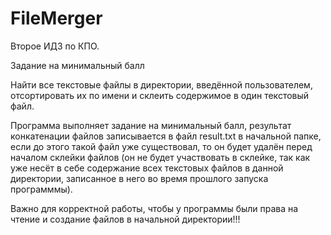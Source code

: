 # FileMerger
Второе ИДЗ по КПО.


Задание на минимальный балл 

Найти все текстовые файлы в директории, введённой пользователем, отсортировать их по имени и склеить содержимое в один
текстовый файл.


Программа выполняет задание на минимальный балл, результат конкатенации файлов записывается в файл result.txt в начальной папке, 
если до этого такой файл уже существовал, то он будет удалён перед началом склейки файлов (он не будет участвовать в склейке, 
так как уже несёт в себе содержание всех текстовых файлов в данной директории, записанное в него во время прошлого запуска программмы).

Важно для корректной работы, чтобы у программы были права на чтение и создание файлов в начальной директории!!!
